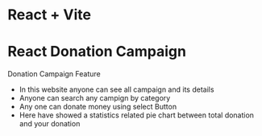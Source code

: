 # React + Vite
<h1>React Donation Campaign</h1>
<p> Donation Campaign Feature</p>
<ul>
  <li>In this website anyone can see all campaign and its details</li>
  <li>Anyone can search any campign by category </li>
  <li>Any one can donate money using select Button</li>
  <li>Here have showed a statistics related pie chart between total donation and your donation</li>
</ul>
